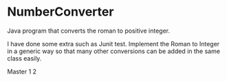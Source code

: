 # NumberConverter
Java program that converts the roman to positive integer. 

I have done some extra such as Junit test. Implement the Roman to Integer in a generic way so that many other 
conversions can be added in the same class easily. 

Master 1 2